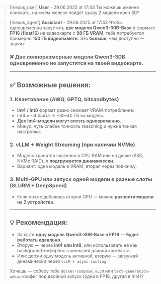 >[!nexus_user] **User** - 29.06.2025 at 17:43
> Ты можешь именно поискать, на моём железе пойдёт сразу 2 модели квен 30?
<!-- UID: 59474f8c-773a-46b1-a14f-7825987d3fe8 -->




>[!nexus_agent] **Assistant** - 29.06.2025 at 17:43
> Чтобы одновременно запустить **две модели Qwen3-30B-Base** в формате **FP16 (float16)** на видеокарте с **98 ГБ VRAM**, тебе потребуется примерно **150 ГБ видеопамяти**. Это **больше**, чем доступно — значит:
> 
> ### ❌ **Две полноразмерные модели Qwen3-30B одновременно не запустятся на твоей видеокарте**.
> 
> ---
> 
> ## ✅ Возможные решения:
> 
> ### 1. **Квантование (AWQ, GPTQ, bitsandbytes)**
> - **Int4 / Int8** формат резко снижает VRAM-потребление:
>  - Int4 = ~4 байта → ~35–40 ГБ на модель.
>  - **Две Int4-модели могут влезть одновременно.**
> - Минус: чуть слабее точность reasoning и нужна тонкая настройка.
> 
> ### 2. **vLLM + Weight Streaming (при наличии NVMe)**
> - Модель хранится частично в CPU RAM или на диске (SSD, NVMe RAID), и **подгружается динамически**.
> - Вариант: одна модель в VRAM, вторая через подкачку.
> 
> ### 3. **Multi-GPU или запуск одной модели в разные слоты (SLURM + DeepSpeed)**
> - Если позже добавишь второй GPU — можно **разнести модели на 2 устройства**.
> 
> ---
> 
> ## 💡 Рекомендация:
> - Запусти **одну модель Qwen3-30B-Base в FP16** — **будет работать идеально**.
> - Вторую — через **Int4 или Int8**, или использовать её как background-инференс с меньшей длиной контекста.
> - Или: держи одну модель активной, вторую — загружай динамически через `vLLM + async routing`.
> 
> Хочешь — соберу тебе `docker-compose`, `vLLM` или `text-generation-webui` конфиг под двойной запуск (одна в FP16, другая в Int4)?
<!-- UID: a0447451-3623-4236-a044-27b61e53dc88 -->
